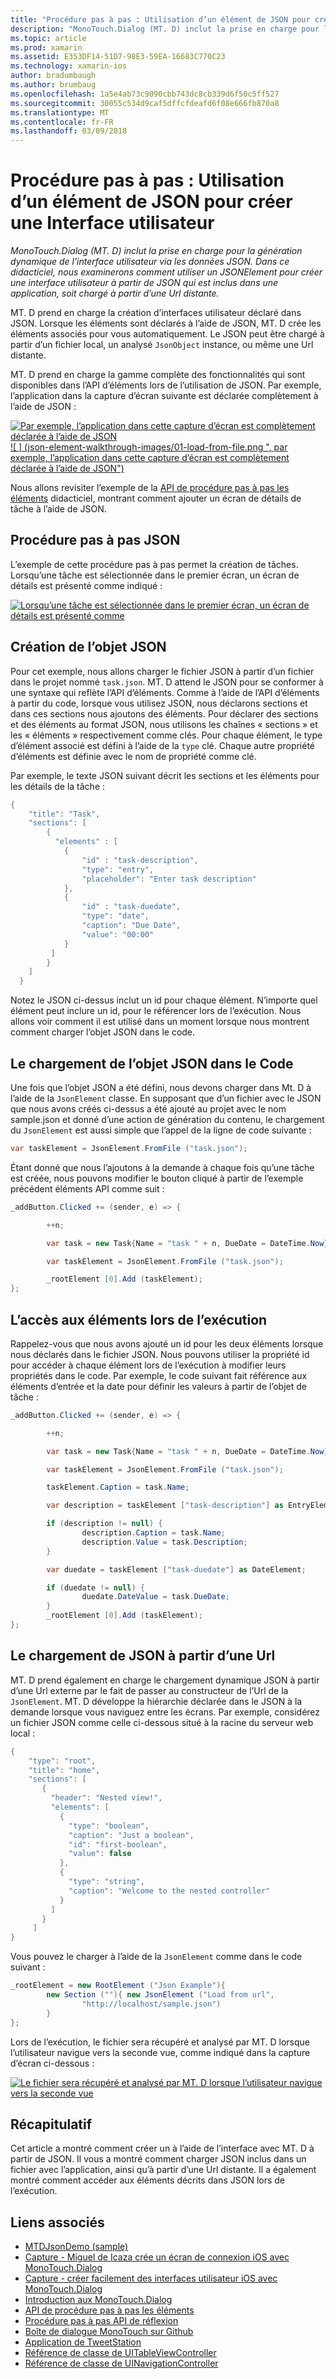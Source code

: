 ```yaml
---
title: "Procédure pas à pas : Utilisation d’un élément de JSON pour créer une Interface utilisateur"
description: "MonoTouch.Dialog (MT. D) inclut la prise en charge pour la génération dynamique de l’interface utilisateur via les données JSON. Dans ce didacticiel, nous examinerons comment utiliser un JSONElement pour créer une interface utilisateur à partir de JSON qui est inclus dans une application, soit chargé à partir d’une Url distante."
ms.topic: article
ms.prod: xamarin
ms.assetid: E353DF14-51D7-98E3-59EA-16683C770C23
ms.technology: xamarin-ios
author: bradumbaugh
ms.author: brumbaug
ms.openlocfilehash: 1a5e4ab73c9090cbb743dc8cb339d6f50c5ff527
ms.sourcegitcommit: 30055c534d9caf5dffcfdeafd6f08e666fb870a8
ms.translationtype: MT
ms.contentlocale: fr-FR
ms.lasthandoff: 03/09/2018
---
```

# <a name="walkthrough-using-a-json-element-to-create-a-user-interface"></a>Procédure pas à pas : Utilisation d’un élément de JSON pour créer une Interface utilisateur

_MonoTouch.Dialog (MT. D) inclut la prise en charge pour la génération dynamique de l’interface utilisateur via les données JSON. Dans ce didacticiel, nous examinerons comment utiliser un JSONElement pour créer une interface utilisateur à partir de JSON qui est inclus dans une application, soit chargé à partir d’une Url distante._


MT. D prend en charge la création d’interfaces utilisateur déclaré dans JSON. Lorsque les éléments sont déclarés à l’aide de JSON, MT. D crée les éléments associés pour vous automatiquement. Le JSON peut être chargé à partir d’un fichier local, un analysé `JsonObject` instance, ou même une Url distante.

MT. D prend en charge la gamme complète des fonctionnalités qui sont disponibles dans l’API d’éléments lors de l’utilisation de JSON. Par exemple, l’application dans la capture d’écran suivante est déclarée complètement à l’aide de JSON :

[![](json-element-walkthrough-images/01-load-from-file.png "Par exemple, l’application dans cette capture d’écran est complètement déclarée à l’aide de JSON") ](json-element-walkthrough-images/01-load-from-file.png#lightbox) [ ![ ] (json-element-walkthrough-images/01-load-from-file.png ", par exemple, l’application dans cette capture d’écran est complètement déclarée à l’aide de JSON")](json-element-walkthrough-images/01-load-from-file.png#lightbox)

Nous allons revisiter l’exemple de la [API de procédure pas à pas les éléments](~/ios/user-interface/monotouch.dialog/elements-api-walkthrough.md) didacticiel, montrant comment ajouter un écran de détails de tâche à l’aide de JSON.

## <a name="json-walkthrough"></a>Procédure pas à pas JSON

L’exemple de cette procédure pas à pas permet la création de tâches. Lorsqu’une tâche est sélectionnée dans le premier écran, un écran de détails est présenté comme indiqué :

 [![](json-element-walkthrough-images/03-task-list.png "Lorsqu’une tâche est sélectionnée dans le premier écran, un écran de détails est présenté comme")](json-element-walkthrough-images/03-task-list.png#lightbox)

## <a name="creating-the-json"></a>Création de l’objet JSON

Pour cet exemple, nous allons charger le fichier JSON à partir d’un fichier dans le projet nommé `task.json`. MT. D attend le JSON pour se conformer à une syntaxe qui reflète l’API d’éléments. Comme à l’aide de l’API d’éléments à partir du code, lorsque vous utilisez JSON, nous déclarons sections et dans ces sections nous ajoutons des éléments. Pour déclarer des sections et des éléments au format JSON, nous utilisons les chaînes « sections » et les « éléments » respectivement comme clés. Pour chaque élément, le type d’élément associé est défini à l’aide de la `type` clé. Chaque autre propriété d’éléments est définie avec le nom de propriété comme clé.

Par exemple, le texte JSON suivant décrit les sections et les éléments pour les détails de la tâche :

```csharp
{
    "title": "Task",
    "sections": [
        {
          "elements" : [
            {
                "id" : "task-description",
                "type": "entry",
                "placeholder": "Enter task description"
            },
            {
                "id" : "task-duedate",
                "type": "date",
                "caption": "Due Date",
                "value": "00:00"
            }
         ]
        }
    ]
  }
```

Notez le JSON ci-dessus inclut un id pour chaque élément. N’importe quel élément peut inclure un id, pour le référencer lors de l’exécution. Nous allons voir comment il est utilisé dans un moment lorsque nous montrent comment charger l’objet JSON dans le code.

 <a name="Loading_the_JSON_in_Code" />


## <a name="loading-the-json-in-code"></a>Le chargement de l’objet JSON dans le Code

Une fois que l’objet JSON a été défini, nous devons charger dans Mt. D à l’aide de la `JsonElement` classe. En supposant que d’un fichier avec le JSON que nous avons créés ci-dessus a été ajouté au projet avec le nom sample.json et donné d’une action de génération du contenu, le chargement du `JsonElement` est aussi simple que l’appel de la ligne de code suivante :

```csharp
var taskElement = JsonElement.FromFile ("task.json");
```

Étant donné que nous l’ajoutons à la demande à chaque fois qu’une tâche est créée, nous pouvons modifier le bouton cliqué à partir de l’exemple précédent éléments API comme suit :

```csharp
_addButton.Clicked += (sender, e) => {

        ++n;

        var task = new Task{Name = "task " + n, DueDate = DateTime.Now};

        var taskElement = JsonElement.FromFile ("task.json");

        _rootElement [0].Add (taskElement);
};
```

 <a name="Accessing_Elements_at_Runtime" />


## <a name="accessing-elements-at-runtime"></a>L’accès aux éléments lors de l’exécution

Rappelez-vous que nous avons ajouté un id pour les deux éléments lorsque nous déclarés dans le fichier JSON. Nous pouvons utiliser la propriété id pour accéder à chaque élément lors de l’exécution à modifier leurs propriétés dans le code. Par exemple, le code suivant fait référence aux éléments d’entrée et la date pour définir les valeurs à partir de l’objet de tâche :

```csharp
_addButton.Clicked += (sender, e) => {

        ++n;

        var task = new Task{Name = "task " + n, DueDate = DateTime.Now};

        var taskElement = JsonElement.FromFile ("task.json");

        taskElement.Caption = task.Name;

        var description = taskElement ["task-description"] as EntryElement;

        if (description != null) {
                description.Caption = task.Name;
                description.Value = task.Description;       
        }

        var duedate = taskElement ["task-duedate"] as DateElement;

        if (duedate != null) {                
                duedate.DateValue = task.DueDate;
        }
        _rootElement [0].Add (taskElement);
};
```

 <a name="Loading_JSON_from_a_Url" />


## <a name="loading-json-from-a-url"></a>Le chargement de JSON à partir d’une Url

MT. D prend également en charge le chargement dynamique JSON à partir d’une Url externe par le fait de passer au constructeur de l’Url de la `JsonElement`. MT. D développe la hiérarchie déclarée dans le JSON à la demande lorsque vous naviguez entre les écrans. Par exemple, considérez un fichier JSON comme celle ci-dessous situé à la racine du serveur web local :

```csharp
{
    "type": "root",
    "title": "home",
    "sections": [
       {
         "header": "Nested view!",
         "elements": [
           {
             "type": "boolean",
             "caption": "Just a boolean",
             "id": "first-boolean",
             "value": false
           },
           {
             "type": "string",
             "caption": "Welcome to the nested controller"
           }
         ]
       }
     ]
}
```

Vous pouvez le charger à l’aide de la `JsonElement` comme dans le code suivant :

```csharp
_rootElement = new RootElement ("Json Example"){
        new Section (""){ new JsonElement ("Load from url",
                "http://localhost/sample.json")
        }
};
```

Lors de l’exécution, le fichier sera récupéré et analysé par MT. D lorsque l’utilisateur navigue vers la seconde vue, comme indiqué dans la capture d’écran ci-dessous :

 [![](json-element-walkthrough-images/04-json-web-example.png "Le fichier sera récupéré et analysé par MT. D lorsque l’utilisateur navigue vers la seconde vue")](json-element-walkthrough-images/04-json-web-example.png#lightbox)

 <a name="Summary" />


## <a name="summary"></a>Récapitulatif

Cet article a montré comment créer un à l’aide de l’interface avec MT. D à partir de JSON. Il vous a montré comment charger JSON inclus dans un fichier avec l’application, ainsi qu’à partir d’une Url distante. Il a également montré comment accéder aux éléments décrits dans JSON lors de l’exécution.


## <a name="related-links"></a>Liens associés

- [MTDJsonDemo (sample)](https://developer.xamarin.com/samples/MTDJsonDemo/)
- [Capture - Miguel de Icaza crée un écran de connexion iOS avec MonoTouch.Dialog](http://youtu.be/3butqB1EG0c)
- [Capture - créer facilement des interfaces utilisateur iOS avec MonoTouch.Dialog](http://youtu.be/j7OC5r8ZkYg)
- [Introduction aux MonoTouch.Dialog](~/ios/user-interface/monotouch.dialog/index.md)
- [API de procédure pas à pas les éléments](~/ios/user-interface/monotouch.dialog/elements-api-walkthrough.md)
- [Procédure pas à pas API de réflexion](~/ios/user-interface/monotouch.dialog/reflection-api-walkthrough.md)
- [Boîte de dialogue MonoTouch sur Github](https://github.com/migueldeicaza/MonoTouch.Dialog)
- [Application de TweetStation](https://github.com/migueldeicaza/TweetStation)
- [Référence de classe de UITableViewController](http://developer.apple.com/library/ios/#DOCUMENTATION/UIKit/Reference/UITableViewController_Class/Reference/Reference.html)
- [Référence de classe de UINavigationController](http://developer.apple.com/library/ios/#documentation/UIKit/Reference/UINavigationController_Class/Reference/Reference.html)
